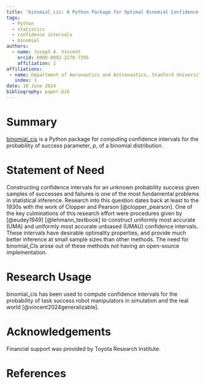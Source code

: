 ```yaml
---
title: 'binomial_cis: A Python Package for Optimal Binomial Confidence Intervals'
tags:
  - Python
  - statistics
  - confidence intervals
  - binomial
authors:
  - name: Joseph A. Vincent
    orcid: 0000-0002-2270-7395
    affiliation: 1
affiliations:
 - name: Department of Aeronautics and Astronautics, Stanford University
   index: 1
date: 10 June 2024
bibliography: paper.bib
---
```




# Summary
[binomial_cis](https://github.com/TRI-ML/binomial_cis) is a Python package for computing confidence intervals for the probability of success parameter, $p$, of a binomial distribution.



# Statement of Need

Constructing confidence intervals for an unknown probability success given samples of successes and failures is one of the most fundamental problems in statistical inference.
Research into this question dates back at least to the 1930s with the work of Clopper and Pearson [@clopper_pearson].
One of the key culminations of this research effort were procedures given by [@eudey1949] [@lehmann_textbook] to construct uniformly most accurate (UMA) and uniformly most accurate unbiased (UMAU) confidence intervals.
These intervals have desirable optimality properties, and provide much better inference at small sample sizes than other methods.
The need for binomial_CIs arose out of these methods not having an open-source implementation.



# Research Usage

binomial_cis has been used to compute confidence intervals for the probability of task success robot manipulators in simulation and the real world [@vincent2024generalizable].



# Acknowledgements

Financial support was provided by Toyota Research Institute.



# References
